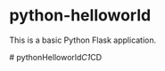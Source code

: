 # python-helloworld

This is a basic Python Flask application.


#   p y t h o n H e l l o w o r l d _ C 1 _ C D  
 